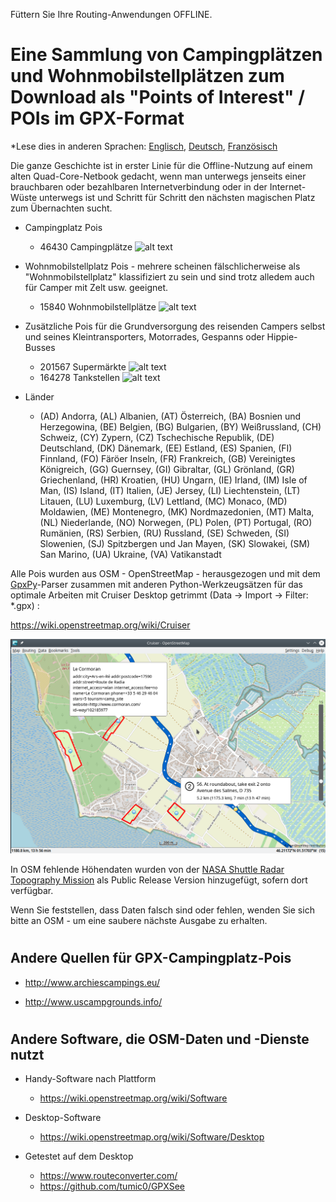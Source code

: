Füttern Sie Ihre Routing-Anwendungen OFFLINE.

# <h1>Eine Sammlung von Campingplätzen und Wohnmobilstellplätzen zum Download als "Points of Interest" / POIs im GPX-Format</h1>

*Lese dies in anderen Sprachen: [Englisch](README.md), [Deutsch](README.de.md), [Französisch](README.fr.md)

Die ganze Geschichte ist in erster Linie für die Offline-Nutzung auf einem alten Quad-Core-Netbook gedacht, wenn man unterwegs jenseits einer brauchbaren oder bezahlbaren Internetverbindung oder in der Internet-Wüste unterwegs ist und Schritt für Schritt den nächsten magischen Platz zum Übernachten sucht.

- Campingplatz Pois

    - 46430 Campingplätze   ![alt text](https://wiki.openstreetmap.org/w/images/thumb/e/e4/Camping.16.svg/16px-Camping.16.svg.png)

- Wohnmobilstellplatz Pois  - mehrere scheinen fälschlicherweise als "Wohnmobilstellplatz" klassifiziert zu sein und sind trotz alledem auch für Camper mit Zelt usw. geeignet.

    - 15840 Wohnmobilstellplätze   ![alt text](https://wiki.openstreetmap.org/w/images/thumb/a/a1/Caravan-16.svg/16px-Caravan-16.svg.png)

- Zusätzliche Pois für die Grundversorgung des reisenden Campers selbst und seines Kleintransporters, Motorrades, Gespanns oder Hippie-Busses

    - 201567 Supermärkte   ![alt text](https://wiki.openstreetmap.org/w/images/thumb/7/76/Supermarket-14.svg/16px-Supermarket-14.svg.png)
    - 164278 Tankstellen  ![alt text](https://wiki.openstreetmap.org/w/images/thumb/7/77/Fuel-16.svg/16px-Fuel-16.svg.png)

- Länder

    - (AD) Andorra, (AL) Albanien, (AT) Österreich, (BA) Bosnien und Herzegowina, (BE) Belgien, (BG) Bulgarien, (BY) Weißrussland, (CH) Schweiz, (CY) Zypern, (CZ) Tschechische Republik, (DE) Deutschland, (DK) Dänemark, (EE) Estland, (ES) Spanien, (FI) Finnland, (FO) Färöer Inseln, (FR) Frankreich, (GB) Vereinigtes Königreich, (GG) Guernsey, (GI) Gibraltar, (GL) Grönland, (GR) Griechenland, (HR) Kroatien, (HU) Ungarn, (IE) Irland, (IM) Isle of Man, (IS) Island, (IT) Italien, (JE) Jersey, (LI) Liechtenstein, (LT) Litauen, (LU) Luxemburg, (LV) Lettland, (MC) Monaco, (MD) Moldawien, (ME) Montenegro, (MK) Nordmazedonien, (MT) Malta, (NL) Niederlande, (NO) Norwegen, (PL) Polen, (PT) Portugal, (RO) Rumänien, (RS) Serbien, (RU) Russland, (SE) Schweden, (SI) Slowenien, (SJ) Spitzbergen und Jan Mayen, (SK) Slowakei, (SM) San Marino, (UA) Ukraine, (VA) Vatikanstadt

Alle Pois wurden aus OSM - OpenStreetMap - herausgezogen und mit dem [GpxPy](http://github.com/tkrajina/gpxpy)-Parser zusammen mit anderen Python-Werkzeugsätzen für das optimale Arbeiten mit Cruiser Desktop getrimmt (Data -> Import -> Filter: *.gpx) :

  https://wiki.openstreetmap.org/wiki/Cruiser

![alt text](./cruiser.png?raw=true "Cruiser")

In OSM fehlende Höhendaten wurden von der [NASA Shuttle Radar Topography Mission](https://en.wikipedia.org/wiki/Shuttle_Radar_Topography_Mission) als Public Release Version hinzugefügt, sofern dort verfügbar. 

Wenn Sie feststellen, dass Daten falsch sind oder fehlen, wenden Sie sich bitte an OSM - um eine saubere nächste Ausgabe zu erhalten.

# <h2>Andere Quellen für GPX-Campingplatz-Pois</h2>

- http://www.archiescampings.eu/

- http://www.uscampgrounds.info/

# <h2>Andere Software, die OSM-Daten und -Dienste nutzt</h2>

- Handy-Software nach Plattform
    - https://wiki.openstreetmap.org/wiki/Software

- Desktop-Software 
    - https://wiki.openstreetmap.org/wiki/Software/Desktop

- Getestet auf dem Desktop
    - https://www.routeconverter.com/
    - https://github.com/tumic0/GPXSee
